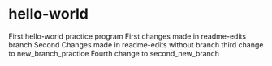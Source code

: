 # hello-world
First hello-world practice program
First changes made in readme-edits branch
Second Changes made in readme-edits without branch
third change to new_branch_practice
Fourth change to second_new_branch






